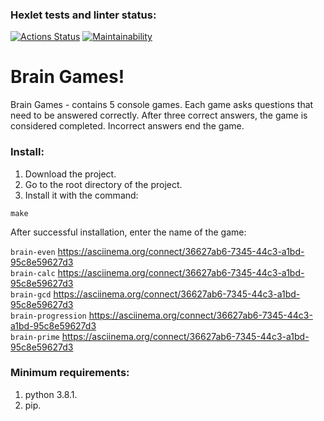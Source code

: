 ### Hexlet tests and linter status:
[![Actions Status](https://github.com/zitaker/python-project-49/workflows/hexlet-check/badge.svg)](https://github.com/zitaker/python-project-49/actions)
[![Maintainability](https://api.codeclimate.com/v1/badges/1871fbf00e66f9f7fca4/maintainability)](https://codeclimate.com/github/zitaker/python-project-49/maintainability)

# Brain Games!  
Brain Games - contains 5 console games. Each game asks questions that need to be answered correctly. After three correct answers, the game is considered completed. Incorrect answers end the game.

### Install:  
1) Download the project.
2) Go to the root directory of the project.
3) Install it with the command:  

```make```  

After successful installation, enter the name of the game:  

```brain-even``` https://asciinema.org/connect/36627ab6-7345-44c3-a1bd-95c8e59627d3    
```brain-calc``` https://asciinema.org/connect/36627ab6-7345-44c3-a1bd-95c8e59627d3  
```brain-gcd``` https://asciinema.org/connect/36627ab6-7345-44c3-a1bd-95c8e59627d3  
```brain-progression``` https://asciinema.org/connect/36627ab6-7345-44c3-a1bd-95c8e59627d3  
```brain-prime``` https://asciinema.org/connect/36627ab6-7345-44c3-a1bd-95c8e59627d3  

### Minimum requirements:  
1) python 3.8.1.  
2) pip.  
